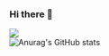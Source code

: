 ### Hi there 👋

![](https://komarev.com/ghpvc/?username=fallnx) <br/>
![Anurag's GitHub stats](https://github-readme-stats.vercel.app/api?username=fallnx&count_private=true&show_icons=true&theme=tokyonight)

